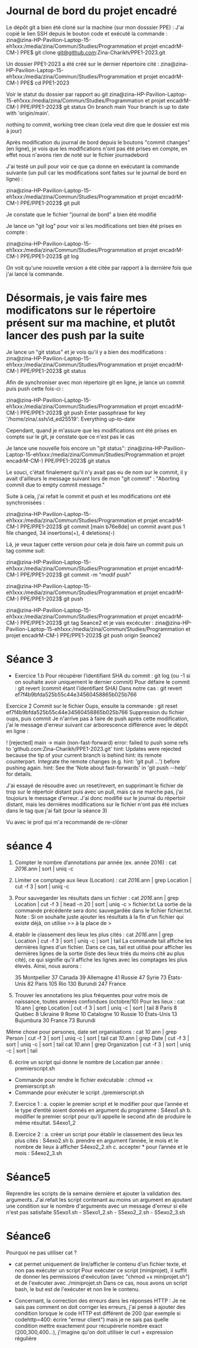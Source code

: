 # Journal de bord du projet encadré

Le dépôt git a bien été cloné sur la machine (sur mon dosssier PPE) :
J'ai copié le lien SSH depuis le bouton code et exécuté la commande : 
zina@zina-HP-Pavilion-Laptop-15-eh1xxx:/media/zina/Commun/Studies/Programmation et projet encadrM-CM-) PPE$ git clone git@github.com:Zina-Charikh/PPE1-2023.git

Un dossier PPE1-2023 a été créé sur le dernier répertoire cité : 
zina@zina-HP-Pavilion-Laptop-15-eh1xxx:/media/zina/Commun/Studies/Programmation et projet encadrM-CM-) PPE$ cd PPE1-2023

Voir le statut du dossier par rapport au git 
zina@zina-HP-Pavilion-Laptop-15-eh1xxx:/media/zina/Commun/Studies/Programmation et projet encadrM-CM-) PPE/PPE1-2023$ git status
On branch main
Your branch is up to date with 'origin/main'.

nothing to commit, working tree clean (cela veut dire que le dossier est mis à jour)

Après modification du journal de bord depuis le boutons "commit changes" (en ligne), je vois que les modifications n'ont pas été prises en compte, en effet nous n'avons rien de noté sur le fichier journadebord

J'ai testé un pull pour voir ce que ça donne en exécutant la commande suivante (un pull car les modifications sont faites sur le journal de bord en ligne) : 

zina@zina-HP-Pavilion-Laptop-15-eh1xxx:/media/zina/Commun/Studies/Programmation et projet encadrM-CM-) PPE/PPE1-2023$ git pull

Je constate que le fichier "journal de bord" a bien été modifié

Je lance un "git log" pour voir si les modifications ont bien été prises en compte :

zina@zina-HP-Pavilion-Laptop-15-eh1xxx:/media/zina/Commun/Studies/Programmation et projet encadrM-CM-) PPE/PPE1-2023$ git log

On voit qu'une nouvelle version a été citée par rapport à la dernière fois que j'ai lancé la commande.

# Désormais, je vais faire mes modificatons sur le répertoire présent sur ma machine, et plutôt lancer des push par la suite

Je lance un "git status" et je vois qu'il y a bien des modifications :
zina@zina-HP-Pavilion-Laptop-15-eh1xxx:/media/zina/Commun/Studies/Programmation et projet encadrM-CM-) PPE/PPE1-2023$ git status

Afin de synchroniser avec mon répertoire git en ligne, je lance un commit puis push cette fois-ci :

zina@zina-HP-Pavilion-Laptop-15-eh1xxx:/media/zina/Commun/Studies/Programmation et projet encadrM-CM-) PPE/PPE1-2023$ git push
Enter passphrase for key '/home/zina/.ssh/id_ed25519':
Everything up-to-date

Cependant, quand je m'assure que les modifications ont été prises en compte sur le git, je constate que ce n'est pas le cas

Je lance une nouvelle fois encore un "git status":
zina@zina-HP-Pavilion-Laptop-15-eh1xxx:/media/zina/Commun/Studies/Programmation et projet encadrM-CM-) PPE/PPE1-2023$ git status


Le souci, c'était finalement qu'il n'y avait pas eu de nom sur le commit, il y avait d'ailleurs le message suivant lors de mon "git commit" :
"Aborting commit due to empty commit message."

Suite à cela, j'ai refait le commit et push et les modifications ont été synchronisées :

zina@zina-HP-Pavilion-Laptop-15-eh1xxx:/media/zina/Commun/Studies/Programmation et projet encadrM-CM-) PPE/PPE1-2023$ git commit
[main b76e8de] un commit avant pus
 1 file changed, 34 insertions(+), 4 deletions(-)


Là, je veux taguer cette version pour cela je dois faire un commit puis un tag comme suit:

zina@zina-HP-Pavilion-Laptop-15-eh1xxx:/media/zina/Commun/Studies/Programmation et projet encadrM-CM-) PPE/PPE1-2023$ git commit -m "modif push"

zina@zina-HP-Pavilion-Laptop-15-eh1xxx:/media/zina/Commun/Studies/Programmation et projet encadrM-CM-) PPE/PPE1-2023$ git push

zina@zina-HP-Pavilion-Laptop-15-eh1xxx:/media/zina/Commun/Studies/Programmation et projet encadrM-CM-) PPE/PPE1-2023$ git tag Seance2
et je vais excécuter :
zina@zina-HP-Pavilion-Laptop-15-eh1xxx:/media/zina/Commun/Studies/Programmation et projet encadrM-CM-) PPE/PPE1-2023$ git push origin Seance2

# Séance 3
- Exercice 1.b
Pour récupérer l’identifiant SHA du commit : git log (ou -1 si on souhaite avoir uniquement le dernier commit) Pour défaire le
commit : git revert (commit étant l'identifiant SHA) Dans notre cas : git revert ef7f4b9bfda525b55c44e34560458865b025b766

Exercice 2
Commit sur le fichier Oups, ensuite la commande : git reset ef7f4b9bfda525b55c44e34560458865b025b766
Suppression du fichier oups, puis commit
Je n'arrive pas à faire de push après cette modification, j'ai le message d'erreur suivant car arborescence différence avec le dépôt en ligne :

 ! [rejected]        main -> main (non-fast-forward)
error: failed to push some refs to 'github.com:Zina-Charikh/PPE1-2023.git'
hint: Updates were rejected because the tip of your current branch is behind
hint: its remote counterpart. Integrate the remote changes (e.g.
hint: 'git pull ...') before pushing again.
hint: See the 'Note about fast-forwards' in 'git push --help' for details.

J'ai essayé de résoudre avec un reset/revert, en supprimant le fichier de trop sur le répertoir distant puis avec un pull, mais ça ne marche pas, j'ai toujoiurs le message d'erreur.
J'ai donc modifié sur le journal du répertoir distant, mais les dernières modifications sur le fichier n'ont pas été inclues dans le tag que j'ai fait (pour la séance 3)

Vu avec le prof qui m'a recommandé de re-clôner 

# séance 4

1. Compter le nombre d’annotations par année (ex. année 2016) :
cat *2016*.ann | sort | uniq -c

2. Limiter ce comptage aux lieux (Location) :
cat *2016*.ann | grep Location | cut -f 3 | sort | uniq -c

3. Pour sauvegarder les résultats dans un fichier :
cat *2016*.ann | grep Location | cut -f 3 | head -n 20 | sort | uniq -c > fichier.txt
La sortie de la commande précédente sera donc sauvegardée dans le fichier fichier.txt.
Note : Si on souhaite juste ajouter les résultats à la fin d'un fichier qui existe déjà, on utilise >> à la place de >

4. établir le classement des lieux les plus cités :
cat *2016*.ann | grep Location | cut -f 3 | sort | uniq -c | sort | tail
La commande tail affiche les dernières lignes d'un fichier. Dans ce cas, tail est utilisé pour afficher les dernières lignes de la sortie (liste des lieux triés du moins cité au plus cité), ce qui signifie qu'il affiche les lignes avec les comptages les plus élevés. Ainsi, nous aurons :

     35 Montpellier
     37 Canada
     39 Allemagne
     41 Russie
     47 Syrie
     73 États-Unis
     82 Paris
    105 Rio
    130 Burundi
    247 France

5. Trouver les annotations les plus fréquentes pour votre mois de naissance, toutes années confondues (octobre/10)
Pour les lieux : cat *_10_*.ann | grep Location | cut -f 3 | sort | uniq -c | sort | tail
      8 Paris
      8 Québec
      8 Ukraine
      9 Rome
     10 Catalogne
     10 Russie
     10 États-Unis
     13 Bujumbura
     30 France
     73 Burundi

Même chose pour persones, date set organisations :
cat *_10_*.ann | grep Person | cut -f 3 | sort | uniq -c | sort | tail
cat *_10_*.ann | grep Date | cut -f 3 | sort | uniq -c | sort | tail
cat *_10_*.ann | grep Organization | cut -f 3 | sort | uniq -c | sort | tail


6.  écrire un script qui donne le nombre de Location par année : premierscript.sh
- Commande pour rendre le fichier exécutable : chmod +x premierscript.sh
- Commande pour exécuter le script ./premierscript.sh

7. Exercice 1 :
a. copier le premier script et le modifier pour que l’année et le type d’entité soient donnés en argument du programme : S4exo1.sh
b. modifier le premier script pour qu’il appelle le second afin de produire le même résultat. S4exo1_2

8. Exercice 2 :
a. créer un script pour établir le classement des lieux les plus cités : S4exo2.sh
b. prendre en argument l’année, le mois et le nombre de lieux à afficher S4exo2_2.sh
c. accepter * pour l’année et le mois : S4exo2_3.sh


# Séance5
Reprendre les scripts de la semaine dernière et ajouter la validation des arguments.
J'ai refait les script contenant au moins un argument en ajoutant une condition sur le nombre d'arguments avec un message d'erreur si elle n'est pas satisfaite
S5exo1.sh  - S5exo1_2.sh - S5exo2_2.sh - S5exo2_3.sh


# Séance6

Pourquoi ne pas utiliser cat ?
- cat permet uniquement de lire/afficher le contenu d'un fichier texte, et non pas exécuter un script
Pour exécuter ce script (miniprojet), il suffit de donner les permissions d'exécution (avec "chmod +x miniprojet.sh") et de l'exécuter avec ./miniprojet.sh
Dans ce cas, nous avons un script bash, le but est de l'exécuter et non lire le contenu.

- Concernant, la correction des erreurs dans les réponses HTTP :
Je ne sais pas comment on doit corriger les erreurs, j'ai pensé à ajouter des condition lorsque le code HTTP est différent de 200 (par exemple si codehttp=400: écrire "erreur client")
mais je ne sais pas quelle condition mettre exactement pour récupérerle nombre exact (200,300,400...), j'imagine qu'on doit utiliser le curl + expression régulière


